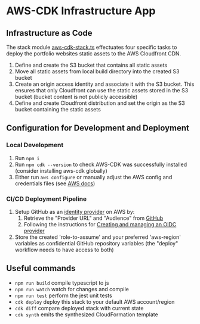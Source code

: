 # AWS-CDK Infrastructure App

## Infrastructure as Code

The stack module [aws-cdk-stack.ts](./lib/aws-cdk-stack.ts) effectuates four specific tasks to deploy the portfolio
websites static assets to the AWS Cloudfront CDN.

1. Define and create the S3 bucket that contains all static assets
2. Move all static assets from local build directory into the created S3 bucket
3. Create an origin access identity and associate it with the S3 bucket. This ensures that only Cloudfront can use
   the static assets stored in the S3 bucket (bucket content is not publicly accessible)
4. Define and create Cloudfront distribution and set the origin as the S3 bucket containing the static assets

## Configuration for Development and Deployment

### Local Development

1. Run `npm i`
2. Run `npm cdk --version` to check AWS-CDK was successfully installed (consider installing aws-cdk globally)
3. Either run `aws configure` or manually adjust the AWS config and credentials files (see [AWS docs](https://docs.aws.amazon.com/cdk/v2/guide/getting_started.html))

### CI/CD Deployment Pipeline

1. Setup GitHub as an [identity provider](https://docs.aws.amazon.com/IAM/latest/UserGuide/id_roles_providers_create_oidc.html) on AWS by:
   1. Retrieve the "Provider URL" and "Audience" from [GitHub](https://docs.github.com/en/actions/deployment/security-hardening-your-deployments/configuring-openid-connect-in-amazon-web-services)
   2. Following the instructions for [Creating
      and managing an OIDC provider](https://docs.aws.amazon.com/IAM/latest/UserGuide/id_roles_providers_create_oidc.html#manage-oidc-provider-console)
2. Store the created 'role-to-assume' and your preferred 'aws-region' variables as confidential GitHub repository
   variables (the "deploy" workflow needs to have access to both)

## Useful commands

- `npm run build` compile typescript to js
- `npm run watch` watch for changes and compile
- `npm run test` perform the jest unit tests
- `cdk deploy` deploy this stack to your default AWS account/region
- `cdk diff` compare deployed stack with current state
- `cdk synth` emits the synthesized CloudFormation template
